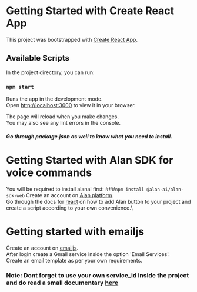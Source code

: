 # Getting Started with Create React App

This project was bootstrapped with [Create React App](https://github.com/facebook/create-react-app).

## Available Scripts

In the project directory, you can run:

### `npm start`

Runs the app in the development mode.\
Open [http://localhost:3000](http://localhost:3000) to view it in your browser.

The page will reload when you make changes.\
You may also see any lint errors in the console.

##### Go through package.json as well to know what you need to install.

# Getting Started with Alan SDK for voice commands

You will be required to install alanai first:
###`npm install @alan-ai/alan-sdk-web`
Create an account on [Alan platform](https://alan.app/).\
Go through the docs for [react](https://alan.app/docs/tutorials/web/integrating-react-app/) on how to add Alan button to your project and create a script according to your own convenience.\

# Getting started with emailjs
Create an account on [emailjs](https://www.emailjs.com/).\
After login create a Gmail service inside the option 'Email Services'.\
Create an email template as per your own requirements.
### Note: Dont forget to use your own service_id inside the project and do read a small documentary [here](https://www.emailjs.com/docs/examples/reactjs/) 

